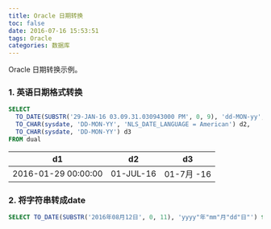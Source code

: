```yaml
---
title: Oracle 日期转换
toc: false
date: 2016-07-16 15:53:51
tags: Oracle
categories: 数据库
---
```


Oracle 日期转换示例。

### 1. 英语日期格式转换

```sql
SELECT
  TO_DATE(SUBSTR('29-JAN-16 03.09.31.030943000 PM', 0, 9), 'dd-MON-yy', 'NLS_DATE_LANGUAGE = American') d1,
  TO_CHAR(sysdate, 'DD-MON-YY', 'NLS_DATE_LANGUAGE = American') d2,
  TO_CHAR(sysdate, 'DD-MON-YY') d3
FROM dual
```

d1|d2|d3
-|-|-
2016-01-29 00:00:00 | 01-JUL-16|01-7月 -16

### 2. 将字符串转成date
```sql
SELECT TO_DATE(SUBSTR('2016年08月12日', 0, 11), 'yyyy"年"mm"月"dd"日"') from dual 
```
